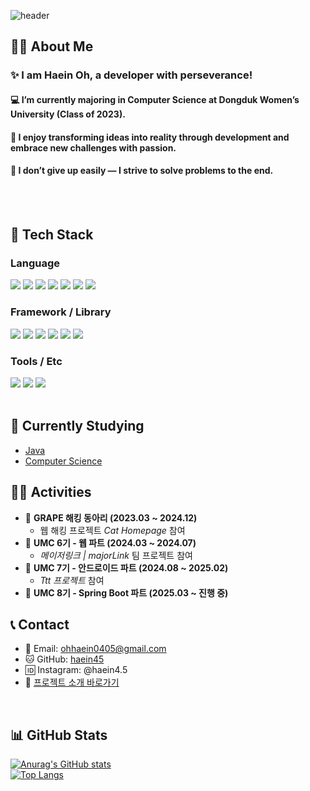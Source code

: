 <div>
  
  <!--Header-->
  ![header](https://capsule-render.vercel.app/api?type=venom&color=gradient&height=300&section=header&text=TORI)
  
</div>

<div>
  <!--Body-->
  
## 👩‍💻 About Me
### ✨ I am Haein Oh, a developer with perseverance!
#### :computer: I’m currently majoring in Computer Science at Dongduk Women’s University (Class of 2023).
#### :seedling: I enjoy transforming ideas into reality through development and embrace new challenges with passion.
#### :muscle: I don’t give up easily — I strive to solve problems to the end.

  <br/>
  <br/>
  
   ## 🧱 Tech Stack

  ### Language
  <img src="https://img.shields.io/badge/Python-3776AB?style=flat-square&logo=Python&logoColor=white"/>
  <img src="https://img.shields.io/badge/Java-007396?style=flat-square&logo=Java&logoColor=white"/>
  <img src="https://img.shields.io/badge/Kotlin-7F52FF?style=flat-square&logo=Kotlin&logoColor=white"/>
  <img src="https://img.shields.io/badge/C-A8B9CC?style=flat-square&logo=C&logoColor=white"/>
  <img src="https://img.shields.io/badge/JavaScript-F7DF1E?style=flat-square&logo=JavaScript&logoColor=black"/>
  <img src="https://img.shields.io/badge/HTML5-E34F26?style=flat-square&logo=HTML5&logoColor=white"/>
  <img src="https://img.shields.io/badge/CSS3-1572B6?style=flat-square&logo=CSS3&logoColor=white"/>

  ### Framework / Library
  <img src="https://img.shields.io/badge/Spring Boot-6DB33F?style=flat-square&logo=Spring Boot&logoColor=white"/>
  <img src="https://img.shields.io/badge/React-61DAFB?style=flat-square&logo=React&logoColor=black"/>
  <img src="https://img.shields.io/badge/Flask-000000?style=flat-square&logo=Flask&logoColor=white"/>
  <img src="https://img.shields.io/badge/Django-092E20?style=flat-square&logo=Django&logoColor=white"/>
  <img src="https://img.shields.io/badge/PyTorch-EE4C2C?style=flat-square&logo=PyTorch&logoColor=white"/>
  <img src="https://img.shields.io/badge/Selenium-43B02A?style=flat-square&logo=Selenium&logoColor=white"/>

  ### Tools / Etc
  <img src="https://img.shields.io/badge/AWS-232F3E?style=flat-square&logo=Amazon AWS&logoColor=white"/>
  <img src="https://img.shields.io/badge/MySQL-4479A1?style=flat-square&logo=MySQL&logoColor=white"/>
  <img src="https://img.shields.io/badge/Slack-4A154B?style=flat-square&logo=Slack&logoColor=white"/>
  <br/><br/>

  ## 🌱 Currently Studying
  - [Java](https://www.notion.so/Java-aa45831d11164d4491263137bf574e4f?pvs=21)
  - [Computer Science](https://www.notion.so/Computer-Science-92d5b19492ea46078f0a49c2ed4120fa?pvs=21)

  ## 🏃‍♀️ Activities
  - 🔹 **GRAPE 해킹 동아리 (2023.03 ~ 2024.12)**  
    - 웹 해킹 프로젝트 *Cat Homepage* 참여
  - 🔹 **UMC 6기 - 웹 파트 (2024.03 ~ 2024.07)**  
    - *메이저링크 | majorLink* 팀 프로젝트 참여
  - 🔹 **UMC 7기 - 안드로이드 파트 (2024.08 ~ 2025.02)**  
    - *Ttt 프로젝트* 참여
  - 🔹 **UMC 8기 - Spring Boot 파트 (2025.03 ~ 진행 중)**

  ## 📞 Contact
  - 📧 Email: ohhaein0405@gmail.com  
  - 🐱 GitHub: [haein45](https://github.com/haein45)  
  - 🆔 Instagram: @haein4.5  
  - 📌 [프로젝트 소개 바로가기](https://www.notion.so/ba40b8f50d864c3f9139b3db7cc58441?pvs=21)
  <br/>

  ## 📊 GitHub Stats
  [![Anurag's GitHub stats](https://github-readme-stats.vercel.app/api?username=haein45)](https://github.com/anuraghazra/github-readme-stats)
  <br/>
  [![Top Langs](https://github-readme-stats.vercel.app/api/top-langs/?username=haein45)](https://github.com/anuraghazra/github-readme-stats)

</div>

<!--
**haein45/haein45** is a ✨ _special_ ✨ repository because its `README.md` (this file) appears on your GitHub profile.

Here are some ideas to get you started:

- 🔭 I’m currently working on ...
- 🌱 I’m currently learning ...
- 👯 I’m looking to collaborate on ...
- 🤔 I’m looking for help with ...
- 💬 Ask me about ...
- 📫 How to reach me: ...
- 😄 Pronouns: ...
- ⚡ Fun fact: ...
-->
